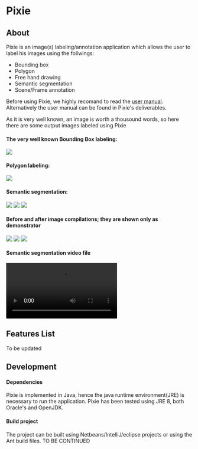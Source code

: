 # Pixie
## About
Pixie is an image(s) labeling/annotation application which allows the user to label his images using the follwings:
- Bounding box
- Polygon
- Free hand drawing
- Semantic segmentation
- Scene/Frame annotation

Before using Pixie, we highly recomand to read the [user manual](https://github.com/buni-rock/Pixie/wiki/User-Manual). Alternatively the user manual can be found in Pixie's deliverables.

As it is very well known, an image is worth a thousound words, so here there are some output images labeled using Pixie

#### The very well known Bounding Box labeling:
![](https://github.com/buni-rock/Pixie/blob/master/demo/BBox1.png)

#### Polygon labeling:
![](https://github.com/buni-rock/Pixie/blob/master/demo/Polygon.PNG)

#### Semantic segmentation:
![](https://github.com/buni-rock/Pixie/blob/master/demo/Animals1.png)
![](https://github.com/buni-rock/Pixie/blob/master/demo/Pedestrians3.jpg)
![](https://github.com/buni-rock/Pixie/blob/master/demo/Pedestrians.jpg)

#### Before and after image compilations; they are shown only as demonstrator
![](https://github.com/buni-rock/Pixie/blob/master/demo/BeforeAfter_Animals.jpg)
![](https://github.com/buni-rock/Pixie/blob/master/demo/BeforeAfter_Tesla_Cam.PNG)
![](https://github.com/buni-rock/Pixie/blob/master/demo/BeforeAfter_flowers.PNG)

#### Semantic segmentation video file
![Watch the video](http://ib-be.de/img/Highway.mp4)

## Features List
To be updated

## Development
#### Dependencies
Pixie is implemented in Java, hence the java runtime environment(JRE) is necessary to run the application. Pixie has been tested using JRE 8, both Oracle's and OpenJDK.

#### Build project
The project can be built using Netbeans/IntelliJ/eclipse projects or using the Ant build files. TO BE CONTINUED
